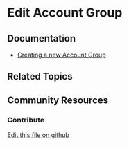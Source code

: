 # Edit Account Group

## Documentation

* [Creating a new Account Group](https://learn.liferay.com/commerce/latest/en/users-and-accounts/account-management/creating-a-new-account-group.html)

## Related Topics

## Community Resources

### Contribute

[Edit this file on github](https://github.com/olafk/controlpanel-documentation-docs/blob/master/md/74en/com_liferay_commerce_account_group_admin_web_internal_portlet_CommerceAccountGroupAdminPortlet/editCommerceAccountGroup.md)
